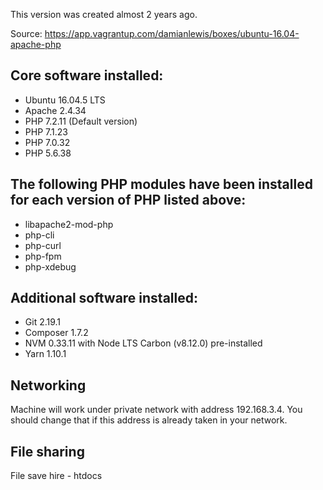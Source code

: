 This version was created almost 2 years ago.

Source: https://app.vagrantup.com/damianlewis/boxes/ubuntu-16.04-apache-php

## Core software installed:

* Ubuntu 16.04.5 LTS
* Apache 2.4.34
* PHP 7.2.11 (Default version)
* PHP 7.1.23
* PHP 7.0.32
* PHP 5.6.38

## The following PHP modules have been installed for each version of PHP listed above:

* libapache2-mod-php
* php-cli
* php-curl
* php-fpm
* php-xdebug

## Additional software installed:

* Git 2.19.1
* Composer 1.7.2
* NVM 0.33.11 with Node LTS Carbon (v8.12.0) pre-installed
* Yarn 1.10.1

## Networking

Machine will work under private network with address 192.168.3.4. You should change that if this address is already taken in your network.

## File sharing

File save hire - htdocs